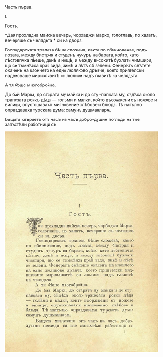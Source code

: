 ﻿Часть първа.

I.

Гостъ.

^Дая прохладна майска вечерь, чорбаджи Марко, гологлавъ, по халатъ, вечеряше съ челядьта * си на двора.

Господарската трапеза бѣше сложена, както по обикновение, подъ лозата, между бистрия и студенъ чучуръ на барата, който, като лѣстовпчка пѣеше, денѣ и нощѣ, и между високитѣ бухлати чимшири, що се тъмнѣяха край зида, зимѣ и лѣтѣ сб зелени. Фенерътъ свѣтете окаченъ на клончето на едно люляково дръвче, което приятелски надвисваше миризливитѣ си люлики надъ главитѣ на челядьта.

А тя бѣше многобройна.

До бай Марка, до старата му майка и до сту -папката му, сѣдѣха около трапезата роякъ дѣца — голѣми и малки, който въорѫжени съ ножове и вилици, опустошавахѫ мигновение хлѣбове и блюда. Тѣ напълно оправдаваха турската дума: самунъ душманларѫ.

Бащата хвърлете отъ часъ на часъ добро-душнн погледи на тие запъхтѣли работници съ

![original](images/008.jpg)

